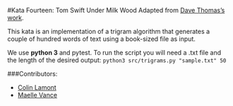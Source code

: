 #Kata Fourteen: Tom Swift Under Milk Wood
Adapted from [Dave Thomas’s work](http://codekata.com/kata/kata14-tom-swift-under-the-milkwood/).

This kata is an implementation of a trigram algorithm that generates a couple of hundred words of text using a book-sized file as input.

We use __python 3__ and pytest.
To run the script you will need a .txt file and the length of the desired output:
`python3 src/trigrams.py "sample.txt" 50`

###Contributors:
- [Colin Lamont](https://github.com/chamberi/)
- [Maelle Vance](https://github.com/ellezv/)